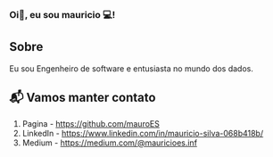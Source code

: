 ### Oi👋, eu sou mauricio 💻!

## Sobre
<p> Eu sou Engenheiro de software e entusiasta no mundo dos dados.

<!--START_SECTION:waka-->
## 📬 Vamos manter contato

1. Pagina - https://github.com/mauroES
2. LinkedIn - https://www.linkedin.com/in/mauricio-silva-068b418b/
3. Medium - https://medium.com/@mauricioes.inf
